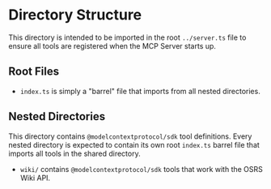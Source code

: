 # Directory Structure
This directory is intended to be imported in the root `../server.ts` file to ensure all tools
are registered when the MCP Server starts up.

## Root Files
- `index.ts` is simply a "barrel" file that imports from all nested directories.

## Nested Directories
This directory contains `@modelcontextprotocol/sdk` tool definitions. Every nested directory is 
expected to contain its own root `index.ts` barrel file that imports all tools in the shared directory.
- `wiki/` contains `@modelcontextprotocol/sdk` tools that work with the OSRS Wiki API.

